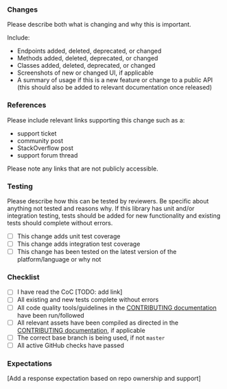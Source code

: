 ### Changes

Please describe both what is changing and why this is important. 

Include:

- Endpoints added, deleted, deprecated, or changed
- Methods added, deleted, deprecated, or changed
- Classes added, deleted, deprecated, or changed
- Screenshots of new or changed UI, if applicable
- A summary of usage if this is a new feature or change to a public API (this should also be added to relevant documentation once released)

### References

Please include relevant links supporting this change such as a:

- support ticket
- community post
- StackOverflow post
- support forum thread

Please note any links that are not publicly accessible.

### Testing

Please describe how this can be tested by reviewers. Be specific about anything not tested and reasons why. If this library has unit and/or integration testing, tests should be added for new functionality and existing tests should complete without errors. 

* [ ] This change adds unit test coverage
* [ ] This change adds integration test coverage
* [ ] This change has been tested on the latest version of the platform/language or why not

### Checklist

* [ ] I have read the CoC [TODO: add link]
* [ ] All existing and new tests complete without errors
* [ ] All code quality tools/guidelines in the [CONTRIBUTING documentation](CONTRIBUTING.md) have been run/followed
* [ ] All relevant assets have been compiled as directed in the [CONTRIBUTING documentation](CONTRIBUTING.md), if applicable
* [ ] The correct base branch is being used, if not `master`
* [ ] All active GitHub checks have passed

### Expectations

[Add a response expectation based on repo ownership and support]